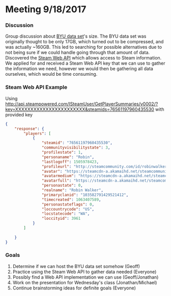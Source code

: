 Meeting 9/18/2017
======

### Discussion
Group discussion about [BYU data set](https://steam.internet.byu.edu/)'s size. The BYU data set was originally thought to be only 17GB, which turned out to be compressed, and was actually ~160GB. This led to searching for possible alternatives due to not being sure if we could handle going through that amount of data. Discovered the [Steam Web API](https://developer.valvesoftware.com/wiki/Steam_Web_API) which allows access to Steam information. We applied for and received a Steam Web API key that we can use to gather the information we need, however we would then be gathering all data ourselves, which would be time consuming. 

### Steam Web API Example
Using http://api.steampowered.com/ISteamUser/GetPlayerSummaries/v0002/?key=XXXXXXXXXXXXXXXXXXXXXXX&steamids=76561197960435530 with provided key

```JSON
{
	"response": {
		"players": [
			{
				"steamid": "76561197960435530",
				"communityvisibilitystate": 3,
				"profilestate": 1,
				"personaname": "Robin",
				"lastlogoff": 1505978423,
				"profileurl": "http://steamcommunity.com/id/robinwalker/",
				"avatar": "https://steamcdn-a.akamaihd.net/steamcommunity/public/images/avatars/f1/f1dd60a188883caf82d0cbfccfe6aba0af1732d4.jpg",
				"avatarmedium": "https://steamcdn-a.akamaihd.net/steamcommunity/public/images/avatars/f1/f1dd60a188883caf82d0cbfccfe6aba0af1732d4_medium.jpg",
				"avatarfull": "https://steamcdn-a.akamaihd.net/steamcommunity/public/images/avatars/f1/f1dd60a188883caf82d0cbfccfe6aba0af1732d4_full.jpg",
				"personastate": 0,
				"realname": "Robin Walker",
				"primaryclanid": "103582791429521412",
				"timecreated": 1063407589,
				"personastateflags": 0,
				"loccountrycode": "US",
				"locstatecode": "WA",
				"loccityid": 3961
			}
		]
		
	}
}
```

### Goals
1. Determine if we can host the BYU data set somehow				(Geoff)
2. Practice using the Steam Web API to gather data needed		(Everyone)
3. Possibly find a Web API implementation we can use				(Geoff/Jonathan)
4. Work on the presentation for Wednesday's class						(Jonathan/Michael)
5. Continue brainstorming ideas for definite goals					(Everyone)


